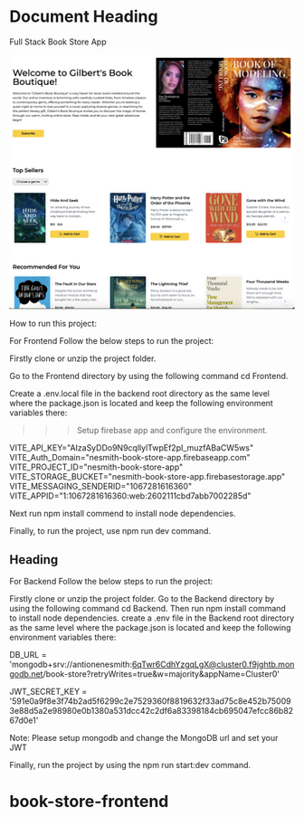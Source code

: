 # Document Heading

Full Stack Book Store App

![alt text](github-cover.png)

How to run this project:

For Frontend
Follow the below steps to run the project:

Firstly clone or unzip the project folder.

Go to the Frontend directory by using the following command cd Frontend.

Create a .env.local file in the backend root directory as the same level where the package.json is located and keep the following environment variables there:

>>> Setup firebase app and configure the environment.

VITE_API_KEY="AIzaSyDDo9N9cqllylTwpEf2pI_muzfABaCW5ws"
VITE_Auth_Domain="nesmith-book-store-app.firebaseapp.com"
VITE_PROJECT_ID="nesmith-book-store-app"
VITE_STORAGE_BUCKET="nesmith-book-store-app.firebasestorage.app"
VITE_MESSAGING_SENDERID="1067281616360"
VITE_APPID="1:1067281616360:web:2602111cbd7abb7002285d"

Next run npm install commend to install node dependencies.

Finally, to run the project, use npm run dev command.

## Heading

For Backend
Follow the below steps to run the project:

Firstly clone or unzip the project folder.
Go to the Backend directory by using the following command  cd Backend.
Then run npm install command to install node dependencies.
create a .env file in the Backend root directory as the same level where the package.json is located and keep the following environment variables there:

DB_URL = 'mongodb+srv://antionenesmith:6qTwr6CdhYzgqLgX@cluster0.f9jghtb.mongodb.net/book-store?retryWrites=true&w=majority&appName=Cluster0'

JWT_SECRET_KEY = '591e0a9f8e3f74b2ad5f6299c2e7529360f8819632f33ad75c8e452b750093e88d5a2e98980e0b1380a531dcc42c2df6a83398184cb695047efcc86b8267d0e1'

Note: Please setup mongodb and change the MongoDB url and set your JWT

Finally, run the project by using the npm run start:dev command.
# book-store-frontend
